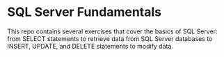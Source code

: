 # SQL Server Fundamentals

This repo contains several exercises that cover the basics of SQL Server: from SELECT statements to retrieve data from SQL Server databases to INSERT, UPDATE, and DELETE statements to modify data. 